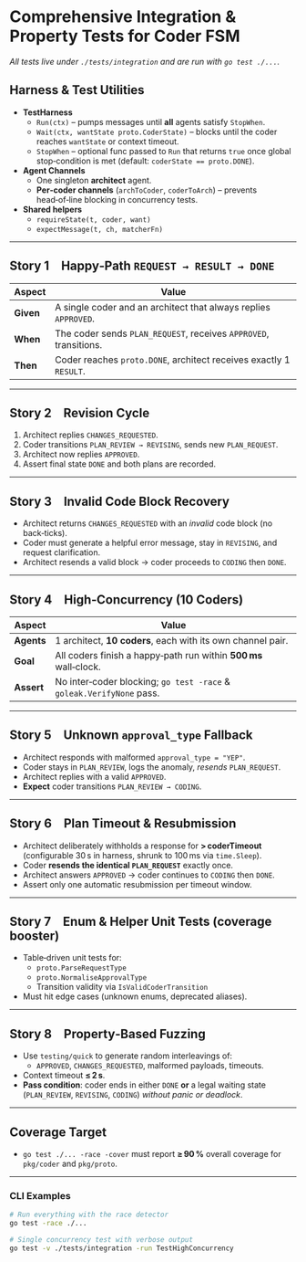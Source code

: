 # Comprehensive Integration & Property Tests for Coder FSM  
_All tests live under `./tests/integration` and are run with `go test ./...`._

## Harness & Test Utilities

* **TestHarness**  
  * `Run(ctx)` – pumps messages until **all** agents satisfy `StopWhen`.  
  * `Wait(ctx, wantState proto.CoderState)` – blocks until the coder reaches `wantState` or context timeout.  
  * `StopWhen` – optional func passed to `Run` that returns `true` once global stop‑condition is met (default: `coderState == proto.DONE`).  
* **Agent Channels**  
  * One singleton **architect** agent.  
  * **Per‑coder channels** (`archToCoder`, `coderToArch`) – prevents head‑of‑line blocking in concurrency tests.  
* **Shared helpers**  
  * `requireState(t, coder, want)`  
  * `expectMessage(t, ch, matcherFn)`  

---

## Story 1 Happy‑Path `REQUEST → RESULT → DONE`

| Aspect | Value |
|--------|-------|
| **Given** | A single coder and an architect that always replies `APPROVED`. |
| **When** | The coder sends `PLAN_REQUEST`, receives `APPROVED`, transitions. |
| **Then** | Coder reaches `proto.DONE`, architect receives exactly 1 `RESULT`. |

---

## Story 2 Revision Cycle

1. Architect replies `CHANGES_REQUESTED`.  
2. Coder transitions `PLAN_REVIEW → REVISING`, sends new `PLAN_REQUEST`.  
3. Architect now replies `APPROVED`.  
4. Assert final state `DONE` and both plans are recorded.

---

## Story 3 Invalid Code Block Recovery

* Architect returns `CHANGES_REQUESTED` with an _invalid_ code block (no back‑ticks).  
* Coder must generate a helpful error message, stay in `REVISING`, and request clarification.  
* Architect resends a valid block → coder proceeds to `CODING` then `DONE`.

---

## Story 4 High‑Concurrency (10 Coders)

| Aspect | Value |
|--------|-------|
| **Agents** | 1 architect, **10 coders**, each with its own channel pair. |
| **Goal** | All coders finish a happy‑path run within **500 ms** wall‑clock. |
| **Assert** | No inter‑coder blocking; `go test -race` & `goleak.VerifyNone` pass. |

---

## Story 5 Unknown `approval_type` Fallback

* Architect responds with malformed `approval_type = "YEP"`.  
* Coder stays in `PLAN_REVIEW`, logs the anomaly, _resends_ `PLAN_REQUEST`.  
* Architect replies with a valid `APPROVED`.  
* **Expect** coder transitions `PLAN_REVIEW → CODING`.

---

## Story 6 Plan Timeout & Resubmission

* Architect deliberately withholds a response for **> coderTimeout** (configurable 30 s in harness, shrunk to 100 ms via `time.Sleep`).  
* Coder **resends the identical `PLAN_REQUEST`** exactly once.  
* Architect answers `APPROVED` → coder continues to `CODING` then `DONE`.  
* Assert only one automatic resubmission per timeout window.

---

## Story 7 Enum & Helper Unit Tests (coverage booster)

* Table‑driven unit tests for:  
  * `proto.ParseRequestType`  
  * `proto.NormaliseApprovalType`  
  * Transition validity via `IsValidCoderTransition`  
* Must hit edge cases (unknown enums, deprecated aliases).

---

## Story 8 Property‑Based Fuzzing

* Use `testing/quick` to generate random interleavings of:  
  * `APPROVED`, `CHANGES_REQUESTED`, malformed payloads, timeouts.  
* Context timeout **≤ 2 s**.  
* **Pass condition**: coder ends in either `DONE` **or** a legal waiting state (`PLAN_REVIEW`, `REVISING`, `CODING`) _without panic or deadlock_.  

---

## Coverage Target

* `go test ./... -race -cover` must report **≥ 90 %** overall coverage for `pkg/coder` and `pkg/proto`.  

---

### CLI Examples

```bash
# Run everything with the race detector
go test -race ./...

# Single concurrency test with verbose output
go test -v ./tests/integration -run TestHighConcurrency
```
